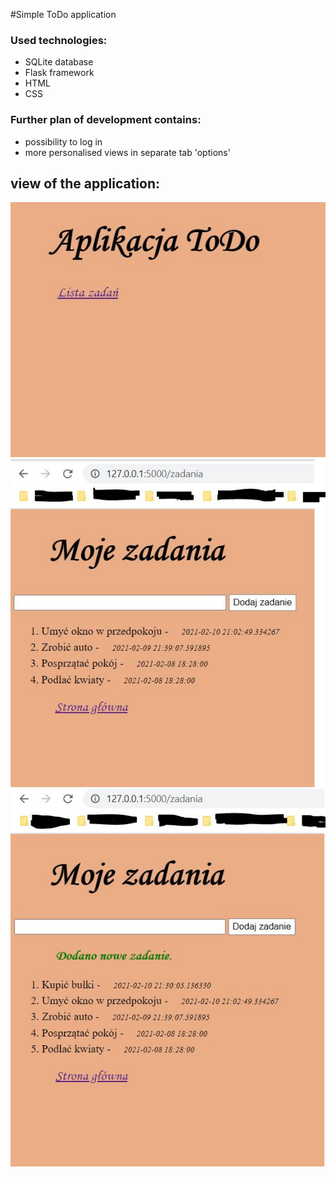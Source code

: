 #Simple ToDo application 

### Used technologies:
- SQLite database
- Flask framework
- HTML
- CSS

### Further plan of development contains:
- possibility to log in
- more personalised views in separate tab 'options'


## view of the application:
![shot1.jpg](screenshots/shot.JPG)
![shot1.jpg](screenshots/shot2.JPG)
![shot1.jpg](screenshots/shot3.JPG)